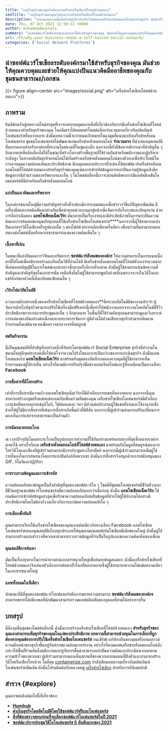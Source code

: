 ```yaml
---
title: "เหตุใดธุรกิจของคุณจึงต้องการเครือข่ายโซเชียลที่โฮสต์ด้วยตนเอง" 
seoTitle: "เหตุใดธุรกิจของคุณจึงต้องการเครือข่ายโซเชียลที่โฮสต์ด้วยตนเอง" 
description: "ทำตามบทความนี้เพื่อเรียนรู้เกี่ยวกับประโยชน์ของเครือข่ายสังคมออนไลน์สำหรับธุรกิจ มันช่วยให้คุณสร้างพื้นที่สาธารณะ/ส่วนตัวสำหรับทีมและบุคคล" 
date: Thu, 07 Oct 2021 12:59:11 +0000
author: muhammadmustafa
summary: "นำซอฟต์แวร์โซเชียลระดับองค์กรมาใช้สำหรับธุรกิจของคุณ มันช่วยให้คุณควบคุมและช่วยให้คุณแบ่งปันแนวคิดมืออาชีพของคุณกับชุมชนสาธารณะ/เอกชน" 
url: /th/why-your-business-needs-a-self-hosted-social-network/
categories: ['Social Network Platforms']
---
```


## นำซอฟต์แวร์โซเชียลระดับองค์กรมาใช้สำหรับธุรกิจของคุณ มันช่วยให้คุณควบคุมและช่วยให้คุณแบ่งปันแนวคิดมืออาชีพของคุณกับชุมชนสาธารณะ/เอกชน

{{< figure align=center src="images/social.png" alt="เครือข่ายโซเชียลโฮสต์ด้วยตนเอง">}}


## ภาพรวม
ยินดีต้อนรับสู่บทความใหม่ล่าสุดที่เราจะครอบคลุมหลายสิ่งที่เกี่ยวข้องกับการมีเครือข่ายโซเชียลที่โฮสต์ด้วยตนเองสำหรับธุรกิจของคุณ ในอดีตเราได้เผยแพร่โพสต์บล็อกจำนวนมากเกี่ยวกับผลิตภัณฑ์โอเพ่นซอร์สที่หลากหลาย ดังนั้นบทความนี้จะกำหนดเป้าหมายในแง่มุมที่แนบมากับเครือข่ายสังคมโอเพ่นซอร์ส ชุมชนโอเพ่นซอร์สได้พัฒนาแอพเครือข่ายสังคมออนไลน์  **จำนวนมาก**  ที่นำเสนอคุณสมบัติที่หลากหลายสำหรับองค์กรที่ทำงานในขนาดที่ใหญ่และเล็ก นอกจากนี้ยังมีข้อควรพิจารณาที่สำคัญอื่น ๆ อีกมากมายที่หลีกเลี่ยงไม่ได้ในขณะที่สร้างโครงสร้างพื้นฐานที่ใช้ร่วมกันสำหรับพนักงานและผู้บริหารระดับสูง
ในทางกลับกันธุรกิจออนไลน์ได้เริ่มสร้างเครือข่ายสังคมออนไลน์ของตัวเองเพื่อประโยชน์ในการควบคุมความปลอดภัยและประสิทธิภาพ มีเหตุผลหลายประการที่จะต้องใช้ซอฟต์แวร์เครือข่ายสังคมออนไลน์ที่โฮสต์ด้วยตนเองสำหรับธุรกิจของคุณเช่นการเข้ารหัสข้อมูลการแบ่งปันความรู้ข้อมูลเชิงลึกข้อมูลการมีส่วนร่วมของทรัพยากรและอื่น ๆ ในโพสต์บล็อกนี้เราจะผ่านข้อดีของการมีแอปพลิเคชันโอเพนซอร์สที่ดีสำหรับเครือข่ายสังคมออนไลน์

#### แบ่งปันแนวคิดและทรัพยากร
ในองค์กรขนาดใหญ่มีความสำคัญอย่างยิ่งที่จะต้องมีการระดมสมองเพื่อสำรวจวิธีแก้ปัญหาเพิ่มเติม มีเครื่องมือและเทคนิคที่แตกต่างกันเพื่อนำทุกหน่วยงานมาสู่หน้าเพื่อจัดการกับโอกาสและภัยคุกคาม ด้วยการถือกำเนิดของ  **แอพโซเชียลเน็ตเวิร์ก**  มันกลายเป็นเรื่องง่ายและมีประสิทธิภาพในการแบ่งปันความคิดและการค้นพบของคุณกับทุกคนที่ใช้เครือข่ายโซเชียลโอเพ่นซอร์ส****นอกจากนี้ผู้ใช้สามารถแบ่งปันเอกสารวิดีโอเสียงหรือรูปแบบอื่น ๆ ของไฟล์ด้วยการคลิกเพียงครั้งเดียว เพื่อนร่วมทีมสามารถตอบสนองต่อโพสต์นั้นหรือพวกเขาสามารถแสดงความคิดเห็นใด ๆ

#### เนื้อหาที่เน้น
ในขณะที่แบ่งปันผลการวิจัยและทรัพยากร  **ซอฟต์แวร์สังคมขององค์กร**  ให้ความสามารถในการแนบเนื้อหาที่ไฮไลต์เพื่ออธิบายอย่างละเอียดในวิธีที่อ่านได้ดี มีเครือข่ายสังคมออนไลน์ที่โฮสต์ตัวเองจำนวนมากที่เสนอบทบัญญัติในการโพสต์เอกสารยาวซึ่งบางครั้งก็ยากที่จะผ่าน ดังนั้นผู้ใช้สามารถเน้นข้อความที่สำคัญและสำคัญที่สุดในเอกสารนั้น เหนือสิ่งอื่นใดผู้ใช้สามารถพูดถึงส่วนที่เฉพาะเจาะจงในวิดีโอและแชร์ลิงก์ของส่วนที่เลือกกับสมาชิกคนอื่น ๆ

#### เวิร์กโฟลว์อัตโนมัติ
ความงามอีกอย่างหนึ่งของเครือข่ายโซเชียลที่โฮสต์ด้วยตนเอง**คือระบบอัตโนมัติของงานประจำ ผู้จัดการฝ่ายไอทีธุรกิจสามารถปรับใช้เครื่องมือฟรีเหล่านี้เพื่อทำให้พนักงานออกจากงานโดยอัตโนมัติรีวิวประสิทธิภาพรายงานการประชุมและอื่น ๆ อีกมากมาย ในพื้นที่ที่ใช้ร่วมกันทุกคนสามารถดูและวิเคราะห์การแสดงของทีมอย่างต่อเนื่องและบทบาทการจัดการ ผู้มีส่วนได้ส่วนเสียทางธุรกิจสามารถติดตามกิจกรรมตั้งแต่ต้นจนจบเพื่อตรวจสอบวงจรที่สมบูรณ์

#### สตรีมกิจกรรม
นี่เป็นคุณสมบัติที่สำคัญอีกอย่างหนึ่งที่จัดทำโดยซอฟต์แวร์ Social Enterprise ธุรกิจที่ทำงานในขนาดใหญ่มีจุดประสงค์เพื่อให้แน่ใจว่าความโปร่งใสและการเปิดกว้างของการดำเนินธุรกิจ ดังนั้นแอพโอเพนซอร์ส  **แอพโซเชียลเน็ตเวิร์ก** มาพร้อมกับมุมมองบันทึกบนแผงควบคุมที่ผู้ใช้สามารถเห็นกิจกรรมของผู้ใช้รายอื่น อย่างไรก็ตามมีการปรับปรุงฟีดข่าวแบบเรียลไทม์และรู้สึกเหมือนเป็นทางเลือก **Facebook**  

#### การสื่อสารที่มีโครงสร้าง
เท่าที่การสื่อสารมีความกังวลแอพโซเชียลเน็ตเวิร์กก็มีตัวเลือกการแชทที่หลากหลาย นอกจากนี้คุณสามารถสร้างกลุ่มหรือแชทแต่ละคนกับเพื่อนร่วมทีมของคุณ เครือข่ายโซเชียลโอเพ่นซอร์สมีตัวเลือกการแชทที่หลากหลายเช่นอิโมจิ, ไฟล์แนบและ ฯลฯ มีส่วนต่อประสานผู้ใช้แชทที่ง่ายและใช้งานง่ายซึ่งช่วยให้ผู้ใช้มีการสื่อสารที่เน้นการสื่อสารกับพื้นผิวที่มีสีสัน นอกจากนี้ผู้เข้าร่วมสามารถปรับเปลี่ยนการมองเห็นการแชทจากสาธารณะเป็นส่วนตัว

#### การนัดหมายระยะไกล
ณ เวลาปัจจุบันโมเดลระยะไกลเป็นรูปแบบการทำงานที่ใช้กันอย่างแพร่หลายมากที่สุดซึ่งหลายองค์กรนำมาใช้ อย่างไรก็ตาม  **เครือข่ายสังคมออนไลน์ที่โฮสต์ด้วยตนเอง**  มาพร้อมกับโมดูลที่สมบูรณ์ของการโทรวิดีโอและเสียงที่ผู้เข้าร่วมสามารถมีการประชุมทางโทรศัพท์ นอกจากนี้ผู้เข้าร่วมสามารถเพิ่มผู้ใช้รายอื่นลงในการสนทนาโดยการแบ่งปันลิงก์กับพวกเขา ดังนั้นการสื่อสารจึงสนุกด้วยการสนับสนุนของ GIF, อิโมจิและปฏิกิริยา

#### การรวบรวมข้อมูลและการเข้ารหัส
ความปลอดภัยของข้อมูลเป็นสิ่งสำคัญที่สุดของซอฟต์แวร์ใด ๆ โชคดีที่ชุมชนโอเพ่นซอร์สมีชีวิตชีวาและมีชีวิตอยู่จนซอฟต์แวร์โอเพนซอร์สมีความปลอดภัยมากกว่าเมื่อก่อน ดังนั้น  **แอพโซเชียลเน็ตเวิร์ก**  ใช้เทคนิคการเข้ารหัสข้อมูลล่าสุดเพื่อรักษาความปลอดภัยสตรีมข้อมูลที่ช่วยให้ผู้ใช้ทำงานได้อย่างมีประสิทธิภาพโดยไม่ต้องกังวลเกี่ยวกับการละเมิดความปลอดภัยใด ๆ

#### การเลือกตั้งทันที
คุณสามารถเรียกใช้เครือข่ายโซเชียลของคุณเองเช่นเดียวกับทางเลือก Facebook แอพโซเชียลโอเพ่นซอร์สเสนอคุณสมบัติเกือบทุกประเภทให้คุณตามแพลตฟอร์มโซเชียลมีเดียขนาดใหญ่ ดังนั้นผู้ใช้สามารถสร้างแบบสำรวจที่พวกเขาสามารถรวบรวมข้อมูลที่จำเป็นในรูปแบบของความคิดเห็นของเพื่อน

#### คุณสมบัติการค้นหา
มันเป็นเรื่องยุ่งยากในการนำทางผ่านเอกสารขนาดใหญ่เพื่อค้นหาข้อมูลเฉพาะ ดังนั้นเครือข่ายโซเชียลที่โฮสต์ด้วยตนเองจึงเสนอตัวเลือกการค้นหาทั่วโลกที่หลากหลายซึ่งผู้ใช้สามารถหางานได้แม้แต่งานเดียวในเอกสารขนาดใหญ่

#### แอพทั้งหมดในที่เดียว
ลักษณะที่ดีที่สุดของซอฟต์แวร์โอเพ่นซอร์สคือการขยายความสามารถ  **ซอฟต์แวร์สังคมขององค์กร**  สามารถขยายได้เพียงพอที่นักพัฒนาสามารถรวมแอปพลิเคชันของบุคคลที่สามได้อย่างราบรื่น

## บทสรุป
นี่คือจุดสิ้นสุดของโพสต์บล็อกนี้ ดังนั้นการสร้างเครือข่ายโซเชียลที่โฮสต์ด้วยตนเอง  **สำหรับธุรกิจของคุณเองสามารถเพิ่มธุรกิจของคุณในแง่ของประสิทธิภาพ บทความนี้สามารถช่วยคุณในการเลือกที่ถูกต้องหากคุณต้องการปรับใช้เครือข่ายโซเชียลโอเพนซอร์ส**  บนเซิร์ฟเวอร์ท้องถิ่นของคุณหรือบนคลาวด์ ความคืบหน้าของธุรกิจขึ้นอยู่กับสภาพแวดล้อมการทำงาน อย่างไรก็ตามแอพเครือข่ายสังคมออนไลน์ดังกล่าวให้พื้นที่ร่วมกันซึ่งพนักงานและผู้จัดการชั้นนำสามารถแบ่งปันความคิดและประเมินพวกเขาตามความเข้าใจของพวกเขา ผู้เข้าร่วมสามารถมองเห็นสถานที่ของพวกเขาบนแผนที่ฝังตัวและสามารถสร้างวิดีโอหรือเสียงโทรด้วย
ในที่สุด [containerize.com][1] กำลังเขียนบทความเกี่ยวกับผลิตภัณฑ์โอเพ่นซอร์สเพิ่มเติม ดังนั้นโปรดติดต่อกับหมวดหมู่ [เครือข่ายโซเชียล][2] สำหรับการอัปเดตปกติ

## สำรวจ {#explore}

คุณอาจพบลิงค์ต่อไปนี้ที่เกี่ยวข้อง:
*  **[Humhub][3]**  
*  **[ดำเนินธุรกิจโดยอัตโนมัติโดยใช้ซอฟต์แวร์ฟรีและโอเพ่นซอร์ส][4]**  
*  **[สิ่งที่ต้องตรวจสอบก่อนที่จะเลือกซอฟต์แวร์โอเพ่นซอร์สในปี 2021][5]**  
* [  **ซอฟต์แวร์การประชุมวิดีโอโอเพ่นซอร์ส 5 อันดับแรกของ 2021**  ][6]



 [1]: https://www.containerize.com/
 [2]: https://products.containerize.com/social-network-platforms/
 [3]: https://products.containerize.com/social-network-platforms/humhub/
 [4]: https://blog.containerize.com/blogging/automate-business-operations-using-open-source-software/
 [5]: https://blog.containerize.com/cmdb-software/things-to-review-before-opting-open-source-software-in-2021/
 [6]: https://blog.containerize.com/video-conferencing-software/top-5-open-source-video-conferencing-software-of-2021/
